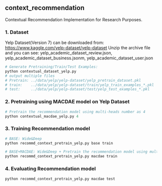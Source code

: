 ## context_recommendation
Contextual Recommendation Implementation for Research Purposes.

### 1. Dataset
Yelp Dataset(Version 7) can be downloaded from: https://www.kaggle.com/yelp-dataset/yelp-dataset
Unzip the archive file and you can see: yelp_academic_dataset_review.json, yelp_academic_dataset_business.jsonm, yelp_academic_dataset_user.json

``` python
# Generate Pretraining/Train/Test Examples:
python contextual_dataset_yelp.py
# output multiple files 
# Pretrain: ../data/yelp/yelp-dataset/yelp_pretrain_dataset.pkl
# train:    ../data/yelp/yelp-dataset/train/yelp_train_examples_*.pkl   * is the 1-10
# test:     ../data/yelp/yelp-dataset/test/yelp_test_examples_*.pkl     * is the 1-2
```

### 2. Pretraining using MACDAE model on Yelp Dataset
``` python
# Pretrain the recommendation model using multi-heads number as 4
python contextual_macdae_yelp.py 4
```

### 3. Training Recommendation model
``` python
# BASE: Wide&Deep
python recommd_context_pretrain_yelp.py base train

# BASE+MACDAE: Wide&Deep + Pretrain the recommendation model using multi-heads number as 4
python recommd_context_pretrain_yelp.py macdae train
```

### 4. Evaluating Recommendation model
``` python
python recommd_context_pretrain_yelp.py macdae test
```
